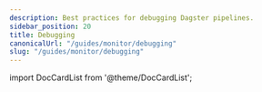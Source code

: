 ```yaml
---
description: Best practices for debugging Dagster pipelines.
sidebar_position: 20
title: Debugging
canonicalUrl: "/guides/monitor/debugging"
slug: "/guides/monitor/debugging"
---
```


import DocCardList from '@theme/DocCardList';

<DocCardList />
